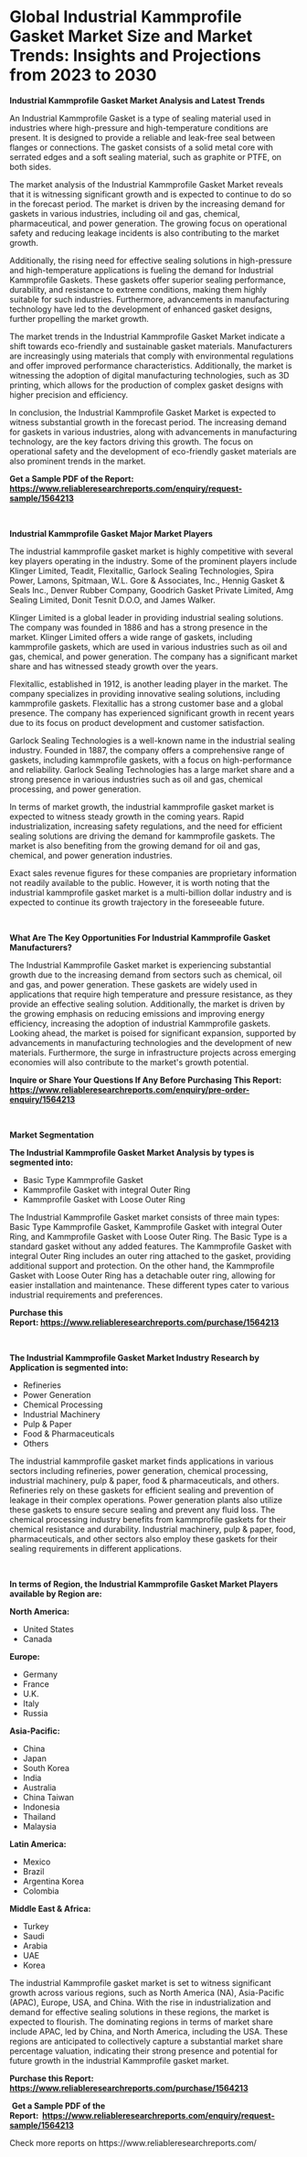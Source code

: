 <p><h1>Global Industrial Kammprofile Gasket Market Size and Market Trends: Insights and Projections from 2023 to 2030</h1></p><p><strong>Industrial Kammprofile Gasket Market Analysis and Latest Trends</strong></p>
<p><p>An Industrial Kammprofile Gasket is a type of sealing material used in industries where high-pressure and high-temperature conditions are present. It is designed to provide a reliable and leak-free seal between flanges or connections. The gasket consists of a solid metal core with serrated edges and a soft sealing material, such as graphite or PTFE, on both sides.</p><p>The market analysis of the Industrial Kammprofile Gasket Market reveals that it is witnessing significant growth and is expected to continue to do so in the forecast period. The market is driven by the increasing demand for gaskets in various industries, including oil and gas, chemical, pharmaceutical, and power generation. The growing focus on operational safety and reducing leakage incidents is also contributing to the market growth.</p><p>Additionally, the rising need for effective sealing solutions in high-pressure and high-temperature applications is fueling the demand for Industrial Kammprofile Gaskets. These gaskets offer superior sealing performance, durability, and resistance to extreme conditions, making them highly suitable for such industries. Furthermore, advancements in manufacturing technology have led to the development of enhanced gasket designs, further propelling the market growth.</p><p>The market trends in the Industrial Kammprofile Gasket Market indicate a shift towards eco-friendly and sustainable gasket materials. Manufacturers are increasingly using materials that comply with environmental regulations and offer improved performance characteristics. Additionally, the market is witnessing the adoption of digital manufacturing technologies, such as 3D printing, which allows for the production of complex gasket designs with higher precision and efficiency.</p><p>In conclusion, the Industrial Kammprofile Gasket Market is expected to witness substantial growth in the forecast period. The increasing demand for gaskets in various industries, along with advancements in manufacturing technology, are the key factors driving this growth. The focus on operational safety and the development of eco-friendly gasket materials are also prominent trends in the market.</p></p>
<p><strong>Get a Sample PDF of the Report:&nbsp; <a href="https://www.reliableresearchreports.com/enquiry/request-sample/1564213">https://www.reliableresearchreports.com/enquiry/request-sample/1564213</a></strong></p>
<p>&nbsp;</p>
<p><strong>Industrial Kammprofile Gasket Major Market Players</strong></p>
<p><p>The industrial kammprofile gasket market is highly competitive with several key players operating in the industry. Some of the prominent players include Klinger Limited, Teadit, Flexitallic, Garlock Sealing Technologies, Spira Power, Lamons, Spitmaan, W.L. Gore & Associates, Inc., Hennig Gasket & Seals Inc., Denver Rubber Company, Goodrich Gasket Private Limited, Amg Sealing Limited, Donit Tesnit D.O.O, and James Walker.</p><p>Klinger Limited is a global leader in providing industrial sealing solutions. The company was founded in 1886 and has a strong presence in the market. Klinger Limited offers a wide range of gaskets, including kammprofile gaskets, which are used in various industries such as oil and gas, chemical, and power generation. The company has a significant market share and has witnessed steady growth over the years.</p><p>Flexitallic, established in 1912, is another leading player in the market. The company specializes in providing innovative sealing solutions, including kammprofile gaskets. Flexitallic has a strong customer base and a global presence. The company has experienced significant growth in recent years due to its focus on product development and customer satisfaction.</p><p>Garlock Sealing Technologies is a well-known name in the industrial sealing industry. Founded in 1887, the company offers a comprehensive range of gaskets, including kammprofile gaskets, with a focus on high-performance and reliability. Garlock Sealing Technologies has a large market share and a strong presence in various industries such as oil and gas, chemical processing, and power generation.</p><p>In terms of market growth, the industrial kammprofile gasket market is expected to witness steady growth in the coming years. Rapid industrialization, increasing safety regulations, and the need for efficient sealing solutions are driving the demand for kammprofile gaskets. The market is also benefiting from the growing demand for oil and gas, chemical, and power generation industries.</p><p>Exact sales revenue figures for these companies are proprietary information not readily available to the public. However, it is worth noting that the industrial kammprofile gasket market is a multi-billion dollar industry and is expected to continue its growth trajectory in the foreseeable future.</p></p>
<p>&nbsp;</p>
<p><strong>What Are The Key Opportunities For Industrial Kammprofile Gasket Manufacturers?</strong></p>
<p><p>The Industrial Kammprofile Gasket market is experiencing substantial growth due to the increasing demand from sectors such as chemical, oil and gas, and power generation. These gaskets are widely used in applications that require high temperature and pressure resistance, as they provide an effective sealing solution. Additionally, the market is driven by the growing emphasis on reducing emissions and improving energy efficiency, increasing the adoption of industrial Kammprofile gaskets. Looking ahead, the market is poised for significant expansion, supported by advancements in manufacturing technologies and the development of new materials. Furthermore, the surge in infrastructure projects across emerging economies will also contribute to the market's growth potential.</p></p>
<p><strong>Inquire or Share Your Questions If Any Before Purchasing This Report: <a href="https://www.reliableresearchreports.com/enquiry/pre-order-enquiry/1564213">https://www.reliableresearchreports.com/enquiry/pre-order-enquiry/1564213</a></strong></p>
<p>&nbsp;</p>
<p><strong>Market Segmentation</strong></p>
<p><strong>The Industrial Kammprofile Gasket Market Analysis by types is segmented into:</strong></p>
<p><ul><li>Basic Type Kammprofile Gasket</li><li>Kammprofile Gasket with integral Outer Ring</li><li>Kammprofile Gasket with Loose Outer Ring</li></ul></p>
<p><p>The Industrial Kammprofile Gasket market consists of three main types: Basic Type Kammprofile Gasket, Kammprofile Gasket with integral Outer Ring, and Kammprofile Gasket with Loose Outer Ring. The Basic Type is a standard gasket without any added features. The Kammprofile Gasket with integral Outer Ring includes an outer ring attached to the gasket, providing additional support and protection. On the other hand, the Kammprofile Gasket with Loose Outer Ring has a detachable outer ring, allowing for easier installation and maintenance. These different types cater to various industrial requirements and preferences.</p></p>
<p><strong>Purchase this Report:&nbsp;<a href="https://www.reliableresearchreports.com/purchase/1564213">https://www.reliableresearchreports.com/purchase/1564213</a></strong></p>
<p>&nbsp;</p>
<p><strong>The Industrial Kammprofile Gasket Market Industry Research by Application is segmented into:</strong></p>
<p><ul><li>Refineries</li><li>Power Generation</li><li>Chemical Processing</li><li>Industrial Machinery</li><li>Pulp & Paper</li><li>Food & Pharmaceuticals</li><li>Others</li></ul></p>
<p><p>The industrial kammprofile gasket market finds applications in various sectors including refineries, power generation, chemical processing, industrial machinery, pulp & paper, food & pharmaceuticals, and others. Refineries rely on these gaskets for efficient sealing and prevention of leakage in their complex operations. Power generation plants also utilize these gaskets to ensure secure sealing and prevent any fluid loss. The chemical processing industry benefits from kammprofile gaskets for their chemical resistance and durability. Industrial machinery, pulp & paper, food, pharmaceuticals, and other sectors also employ these gaskets for their sealing requirements in different applications.</p></p>
<p>&nbsp;</p>
<p><strong>In terms of Region, the Industrial Kammprofile Gasket Market Players available by Region are:</strong></p>
<p>
    <p> <strong> North America: </strong>
        <ul>
            <li>United States</li>
            <li>Canada</li>
        </ul>
        </p> 
    <p> <strong> Europe: </strong>
        <ul>
            <li>Germany</li>
            <li>France</li>
            <li>U.K.</li>
            <li>Italy</li>
            <li>Russia</li>
        </ul>
        </p> 
    <p> <strong> Asia-Pacific: </strong>
        <ul>
            <li>China</li>
            <li>Japan</li>
            <li>South Korea</li>
            <li>India</li>
            <li>Australia</li>
            <li>China Taiwan</li>
            <li>Indonesia</li>
            <li>Thailand</li>
            <li>Malaysia</li>
        </ul>
        </p> 
    <p> <strong> Latin America: </strong>
        <ul>
            <li>Mexico</li>
            <li>Brazil</li>
            <li>Argentina Korea</li>
            <li>Colombia</li>
        </ul>
        </p> 
    <p> <strong> Middle East & Africa: </strong>
        <ul>
            <li>Turkey</li>
            <li>Saudi</li>
            <li>Arabia</li>
            <li>UAE</li>
            <li>Korea</li>
        </ul>
    </p>
    </p>
<p><p>The industrial Kammprofile gasket market is set to witness significant growth across various regions, such as North America (NA), Asia-Pacific (APAC), Europe, USA, and China. With the rise in industrialization and demand for effective sealing solutions in these regions, the market is expected to flourish. The dominating regions in terms of market share include APAC, led by China, and North America, including the USA. These regions are anticipated to collectively capture a substantial market share percentage valuation, indicating their strong presence and potential for future growth in the industrial Kammprofile gasket market.</p></p>
<p><strong>Purchase this Report: <a href="https://www.reliableresearchreports.com/purchase/1564213">https://www.reliableresearchreports.com/purchase/1564213</a></strong></p>
<p>&nbsp;<strong>Get a Sample PDF of the Report:&nbsp;&nbsp;<a href="https://www.reliableresearchreports.com/enquiry/request-sample/1564213">https://www.reliableresearchreports.com/enquiry/request-sample/1564213</a></strong></p>
<p><strong></strong></p>
<p>Check more reports on https://www.reliableresearchreports.com/</p>